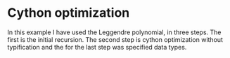 # Cython optimization
In this example I have used the Leggendre polynomial, in three steps. The first is the initial recursion. The second step is cython optimization without typification and the for the last step was specified data types.

